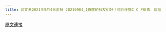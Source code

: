 ```yaml
---
title: 郭文贵2021年9月4日盖特 20210904_1尊敬的战友们好！你们传播C C P病毒．疫苗的解药的真相了吗？
---
```


[原文連接](https://gnews.org/ThreadView/53482409)


